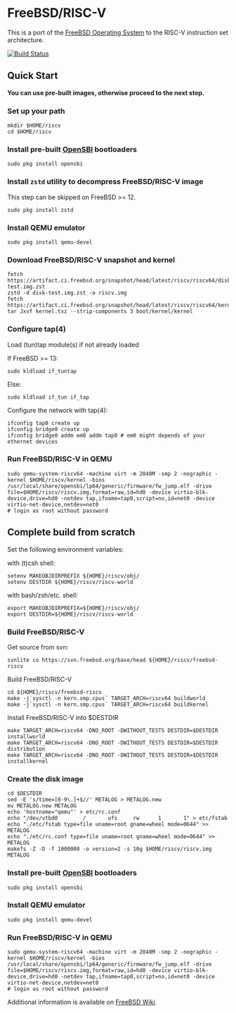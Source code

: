 # FreeBSD/RISC-V
This is a port of the [FreeBSD Operating System](http://www.freebsd.org) to the RISC-V instruction set architecture.

[![Build Status](https://ci.freebsd.org/buildStatus/icon?job=FreeBSD-head-riscv64-build)](https://ci.freebsd.org/job/FreeBSD-head-riscv64-build/)


## Quick Start

**You can use pre-built images, otherwise proceed to the next step.**

### Set up your path

```
mkdir $HOME/riscv
cd $HOME/riscv
```

### Install pre-built [OpenSBI](https://github.com/riscv/opensbi/) bootloaders

```
sudo pkg install opensbi
````

### Install `zstd` utility to decompress FreeBSD/RISC-V image

This step can be skipped on FreeBSD >= 12.

```
sudo pkg install zstd
```

### Install QEMU emulator

```
sudo pkg install qemu-devel
```

### Download FreeBSD/RISC-V snapshot and kernel

```
fetch https://artifact.ci.freebsd.org/snapshot/head/latest/riscv/riscv64/disk-test.img.zst
zstd -d disk-test.img.zst -o riscv.img
fetch https://artifact.ci.freebsd.org/snapshot/head/latest/riscv/riscv64/kernel.txz 
tar Jxvf kernel.txz --strip-components 3 boot/kernel/kernel
```

### Configure tap(4) 

Load (tun)tap module(s) if not already loaded

If FreeBSD >= 13:

```
sudo kldload if_tuntap
```

Else:

```
sudo kldload if_tun if_tap
```

Configure the network with tap(4):

```
ifconfig tap0 create up
ifconfig bridge0 create up
ifconfig bridge0 addm em0 addm tap0 # em0 might depends of your ethernet devices
```

### Run FreeBSD/RISC-V in QEMU

```
sudo qemu-system-riscv64 -machine virt -m 2048M -smp 2 -nographic -kernel $HOME/riscv/kernel -bios /usr/local/share/opensbi/lp64/generic/firmware/fw_jump.elf -drive file=$HOME/riscv/riscv.img,format=raw,id=hd0 -device virtio-blk-device,drive=hd0 -netdev tap,ifname=tap0,script=no,id=net0 -device virtio-net-device,netdev=net0
# login as root without password
```

## Complete build from scratch
Set the following environment variables:

with (t)csh shell:

```
setenv MAKEOBJDIRPREFIX ${HOME}/riscv/obj/
setenv DESTDIR ${HOME}/riscv/riscv-world
```

with bash/zsh/etc. shell:

```
export MAKEOBJDIRPREFIX=${HOME}/riscv/obj/
export DESTDIR=${HOME}/riscv/riscv-world
```

### Build FreeBSD/RISC-V

Get source from svn:
```
svnlite co https://svn.freebsd.org/base/head ${HOME}/riscv/freebsd-riscv
```

Build FreeBSD/RISC-V
```
cd ${HOME}/riscv/freebsd-riscv
make -j`sysctl -n kern.smp.cpus` TARGET_ARCH=riscv64 buildworld
make -j`sysctl -n kern.smp.cpus` TARGET_ARCH=riscv64 buildkernel
```

Install FreeBSD/RISC-V into $DESTDIR
```
make TARGET_ARCH=riscv64 -DNO_ROOT -DWITHOUT_TESTS DESTDIR=$DESTDIR installworld
make TARGET_ARCH=riscv64 -DNO_ROOT -DWITHOUT_TESTS DESTDIR=$DESTDIR distribution 
make TARGET_ARCH=riscv64 -DNO_ROOT -DWITHOUT_TESTS DESTDIR=$DESTDIR installkernel
```

### Create the disk image
```
cd $DESTDIR
sed -E 's/time=[0-9\.]+$//' METALOG > METALOG.new
mv METALOG.new METALOG
echo 'hostname="qemu"' > etc/rc.conf
echo "/dev/vtbd0        /       ufs     rw      1       1" > etc/fstab
echo "./etc/fstab type=file uname=root gname=wheel mode=0644" >> METALOG
echo "./etc/rc.conf type=file uname=root gname=wheel mode=0644" >> METALOG
makefs -Z -D -f 1000000 -o version=2 -s 10g $HOME/riscv/riscv.img METALOG
```

### Install pre-built [OpenSBI](https://github.com/riscv/opensbi/) bootloaders

```
sudo pkg install opensbi
````

### Install QEMU emulator

```
sudo pkg install qemu-devel
```

### Run FreeBSD/RISC-V in QEMU

```
sudo qemu-system-riscv64 -machine virt -m 2048M -smp 2 -nographic -kernel $HOME/riscv/kernel -bios /usr/local/share/opensbi/lp64/generic/firmware/fw_jump.elf -drive file=$HOME/riscv/riscv.img,format=raw,id=hd0 -device virtio-blk-device,drive=hd0 -netdev tap,ifname=tap0,script=no,id=net0 -device virtio-net-device,netdev=net0
# login as root without password
```

Additional information is available on [FreeBSD Wiki](https://wiki.freebsd.org/riscv).
